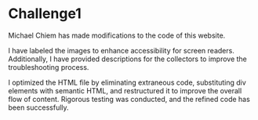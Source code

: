 # Challenge1
Michael Chiem has made modifications to the code of this website. 

I have labeled the images to enhance accessibility for screen readers. Additionally, I have provided descriptions for the collectors to improve the troubleshooting process.

I optimized the HTML file by eliminating extraneous code, substituting div elements with semantic HTML, and restructured it to improve the overall flow of content. Rigorous testing was conducted, and the refined code has been successfully.
